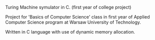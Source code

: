 Turing Machine symulator in C. (first year of college project)

Project for 'Basics of Computer Science' class in first year of Applied Computer Science program at Warsaw University of Technology.

Written in C language with use of dynamic memory allocation.
